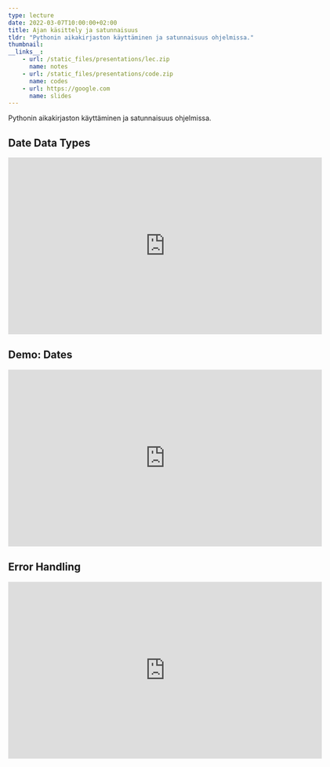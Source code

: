 ```yaml
---
type: lecture
date: 2022-03-07T10:00:00+02:00
title: Ajan käsittely ja satunnaisuus
tldr: "Pythonin aikakirjaston käyttäminen ja satunnaisuus ohjelmissa."
thumbnail: 
__links__: 
    - url: /static_files/presentations/lec.zip
      name: notes
    - url: /static_files/presentations/code.zip
      name: codes
    - url: https://google.com
      name: slides
---
```


Pythonin aikakirjaston käyttäminen ja satunnaisuus ohjelmissa.


## Date Data Types

<iframe src="https://channel9.msdn.com/Series/Intro-to-Python-Development/Python-for-Beginners-15-of-44-Date-Data-Types/player" width="640" height="360" allowFullScreen frameBorder="0" title="Python for Beginners [15 of 44] Date Data Types - Microsoft Channel 9 Video"></iframe>

## Demo: Dates

<iframe src="https://channel9.msdn.com/Series/Intro-to-Python-Development/Python-for-Beginners-16-of-44-Demo-Dates/player" width="640" height="360" allowFullScreen frameBorder="0" title="Python for Beginners [16 of 44] Demo: Dates - Microsoft Channel 9 Video"></iframe>

## Error Handling

<iframe src="https://channel9.msdn.com/Series/Intro-to-Python-Development/Python-for-Beginners-17-of-44-Error-Handling/player" width="640" height="360" allowFullScreen frameBorder="0" title="Python for Beginners [17 of 44] Error Handling - Microsoft Channel 9 Video"></iframe>

